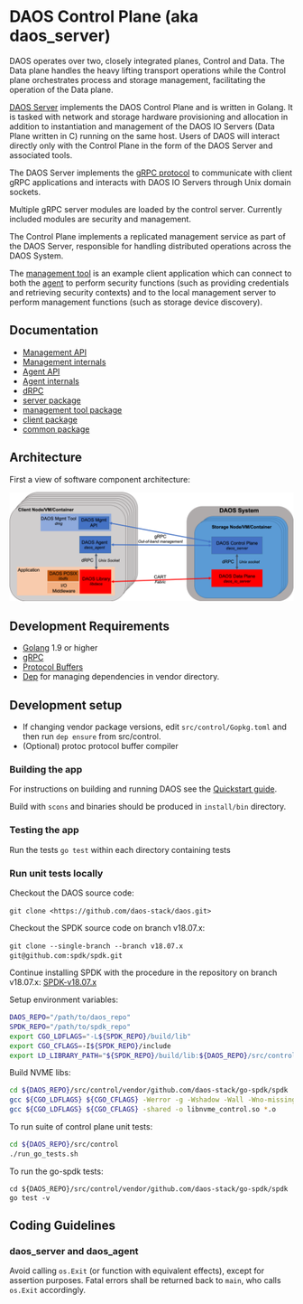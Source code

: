# DAOS Control Plane (aka daos_server)

DAOS operates over two, closely integrated planes, Control and Data. The Data plane handles the heavy lifting transport operations while the Control plane orchestrates process and storage management, facilitating the operation of the Data plane.

[DAOS Server](server) implements the DAOS Control Plane and is written in Golang. It is tasked with network and storage hardware provisioning and allocation in addition to instantiation and management of the DAOS IO Servers (Data Plane written in C) running on the same host. Users of DAOS will interact directly only with the Control Plane in the form of the DAOS Server and associated tools.

The DAOS Server implements the [gRPC protocol](https://grpc.io/) to communicate with client gRPC applications and interacts with DAOS IO Servers through Unix domain sockets.

Multiple gRPC server modules are loaded by the control server. Currently included modules are security and management.

The Control Plane implements a replicated management service as part of the DAOS Server, responsible for handling distributed operations across the DAOS System.

The [management tool](dmg) is an example client application which can connect to both the [agent](agent) to perform security functions (such as providing credentials and retrieving security contexts) and to the local management server to perform management functions (such as storage device discovery).

## Documentation

- [Management API](https://godoc.org/github.com/daos-stack/daos/src/control/client)
- [Management internals](https://godoc.org/github.com/daos-stack/daos/src/control/server)
- [Agent API](https://godoc.org/github.com/daos-stack/daos/src/control/client/agent)
- [Agent internals](https://godoc.org/github.com/daos-stack/daos/src/control/security)
- [dRPC](https://godoc.org/github.com/daos-stack/daos/src/control/drpc)
- [server package](server/README.md)
- [management tool package](dmg/README.md)
- [client package](client/README.md)
- [common package](common/README.md)

## Architecture

First a view of software component architecture:

![Architecture diagram](/doc/graph/system_architecture.png)

## Development Requirements

- [Golang](https://golang.org/) 1.9 or higher
- [gRPC](https://grpc.io/)
- [Protocol Buffers](https://developers.google.com/protocol-buffers/)
- [Dep](https://github.com/golang/dep/) for managing dependencies in vendor directory.

## Development setup

- If changing vendor package versions, edit `src/control/Gopkg.toml` and then run `dep ensure` from src/control.
- (Optional) protoc protocol buffer compiler

### Building the app

For instructions on building and running DAOS see the [Quickstart guide](../../doc/quickstart.md).

Build with `scons` and binaries should be produced in `install/bin` directory.

### Testing the app

Run the tests `go test` within each directory containing tests

### Run unit tests locally

Checkout the DAOS source code:

`git clone <https://github.com/daos-stack/daos.git>`

Checkout the SPDK source code on branch v18.07.x:

`git clone --single-branch --branch v18.07.x git@github.com:spdk/spdk.git`

Continue installing SPDK with the procedure in the repository on branch v18.07.x: [SPDK-v18.07.x](https://github.com/spdk/spdk/tree/v18.07.x)

Setup environment variables:

```bash
DAOS_REPO="/path/to/daos_repo"
SPDK_REPO="/path/to/spdk_repo"
export CGO_LDFLAGS="-L${SPDK_REPO}/build/lib"
export CGO_CFLAGS=-I${SPDK_REPO}/include
export LD_LIBRARY_PATH="${SPDK_REPO}/build/lib:${DAOS_REPO}/src/control/vendor/github.com/daos-stack/go-spdk/spdk"
```

Build NVME libs:

```bash
cd ${DAOS_REPO}/src/control/vendor/github.com/daos-stack/go-spdk/spdk
gcc ${CGO_LDFLAGS} ${CGO_CFLAGS} -Werror -g -Wshadow -Wall -Wno-missing-braces -c -fpic -Iinclude src/*.c -lspdk
gcc ${CGO_LDFLAGS} ${CGO_CFLAGS} -shared -o libnvme_control.so *.o
```

To run suite of control plane unit tests:

```bash
cd ${DAOS_REPO}/src/control
./run_go_tests.sh
```

To run the go-spdk tests:

```base
cd ${DAOS_REPO}/src/control/vendor/github.com/daos-stack/go-spdk/spdk
go test -v
```

## Coding Guidelines

### daos_server and daos_agent

Avoid calling `os.Exit` (or function with equivalent effects), except for assertion purposes. Fatal errors shall be returned back to `main`, who calls `os.Exit` accordingly.
